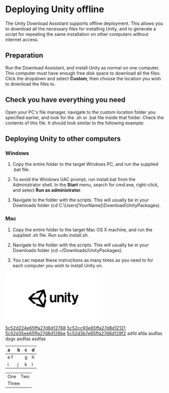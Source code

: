  
# Deploying Unity offline 
 The Unity Download Assistant supports offline deployment. This allows you to download all the necessary files for installing Unity, and to generate a script for repeating the same installation on other computers without internet access. 
## Preparation 
 Run the Download Assistant, and install Unity as normal on one computer. This computer must have enough free disk space to download all the files. Click the dropdown and select **Custom**, then choose the location you wish to download the files to. 
  
## Check you have everything you need 
 Open your PC's file manager, navigate to the custom location folder you specified earlier, and look for the .sh or .bat file inside that folder. Check the contents of this file. It should look similar to the following example: 
  
## Deploying Unity to other computers 
### Windows 

1.  Copy the entire folder to the target Windows PC, and run the supplied .bat file. 

2.  To avoid the Windows UAC prompt, run install.bat from the Administrator shell. In the **Start** menu, search for cmd.exe, right-click, and select **Run as administrator**. 

3.  Navigate to the folder with the scripts. This will usually be in your Downloads folder (cd C:\Users\[YourName]\Download\UnityPackages). 
### Mac 

1.  Copy the entire folder to the target Mac OS X machine, and run the supplied .sh file. Run sudo install.sh. 

2.  Navigate to the folder with the scripts. This will usually be in your Downloads folder (cd ~/Downloads/UnityPackages). 

3.  You can repeat these instructions as many times as you need to for each computer you wish to install Unity on. 
  
 ![abc](Images/DW5a963922d2f2b83b4ce3e9c6_5c5125e59f8ae914fc26f3e7.png) 
 [5c52d224e65ffa27d8d12768](Examples/code1_5c52d224e65ffa27d8d12768.cs) 
 [5c52cc93e65ffa27d8d12121](Examples/def_5c52cc93e65ffa27d8d12121.cs) 
 [5c52d35ee65ffa27d8d128be](Examples/code2_5c52d35ee65ffa27d8d128be.cs) 
 [5c52d3b7e65ffa27d8d128f2](Examples/code3_5c52d3b7e65ffa27d8d128f2.cs) 
 adfd afda 
 asdfas dsgs asdfas asdfas 
 
 
|   a|   b |   c |   d |
|:---|:---|:---|:---| 
|   e f|   |   g |   h |
|   i|   j |   k |   l |

 
 
 
 <table> 
   <tr> 
     <td>One</td> 
     <td>Two</td> 
   </tr> 
   <tr> 
     <td colspan="2">Three</td> 
   </tr> 
 </table> 
